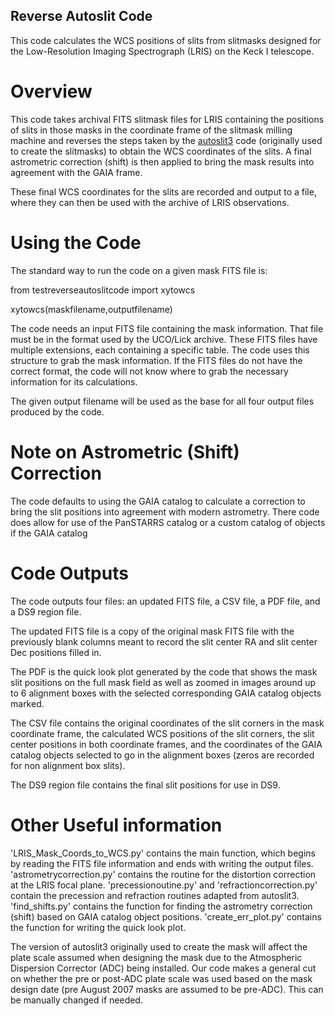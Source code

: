 ## Reverse Autoslit Code

This code calculates the WCS positions of slits from slitmasks designed for the Low-Resolution Imaging Spectrograph (LRIS) on the Keck I telescope.

# Overview

This code takes archival FITS slitmask files for LRIS containing the positions of slits in those masks in the coordinate frame of the slitmask milling machine and reverses the steps taken by the [autoslit3](https://www2.keck.hawaii.edu/inst/lris/autoslit_WMKO.html) code (originally used to create the slitmasks) to obtain the WCS coordinates of the slits. A final astrometric correction (shift) is then applied to bring the mask results into agreement with the GAIA frame.

These final WCS coordinates for the slits are recorded and output to a file, where they can then be used with the archive of LRIS observations.

# Using the Code

The standard way to run the code on a given mask FITS file is:

from testreverseautoslitcode import xytowcs

xytowcs(maskfilename,outputfilename)

The code needs an input FITS file containing the mask information. That file must be in the format used by the UCO/Lick archive. These FITS files have multiple extensions, each containing a specific table. The code uses this structure to grab the mask information. If the FITS files do not have the correct format, the code will not know where to grab the necessary information for its calculations.

The given output filename will be used as the base for all four output files produced by the code.

# Note on Astrometric (Shift) Correction

The code defaults to using the GAIA catalog to calculate a correction to bring the slit positions into agreement with modern astrometry. There code does allow for use of the PanSTARRS catalog or a custom catalog of objects if the GAIA catalog


# Code Outputs

The code outputs four files: an updated FITS file, a CSV file, a PDF file, and a DS9 region file.

The updated FITS file is a copy of the original mask FITS file with the previously blank columns meant to record the slit center RA and slit center Dec positions filled in.

The PDF is the quick look plot generated by the code that shows the mask slit positions on the full mask field as well as zoomed in images around up to 6 alignment boxes with the selected corresponding GAIA catalog objects marked.

The CSV file contains the original coordinates of the slit corners in the mask coordinate frame, the calculated WCS positions of the slit corners, the slit center positions in both coordinate frames, and the coordinates of the GAIA catalog objects selected to go in the alignment boxes (zeros are recorded for non alignment box slits).

The DS9 region file contains the final slit positions for use in DS9.

# Other Useful information

'LRIS_Mask_Coords_to_WCS.py' contains the main function, which begins by reading the FITS file information and ends with writing the output files.
'astrometrycorrection.py' contains the routine for the distortion correction at the LRIS focal plane.
'precessionoutine.py' and 'refractioncorrection.py' contain the precession and refraction routines adapted from autoslit3.
'find_shifts.py' contains the function for finding the astrometry correction (shift) based on GAIA catalog object positions.
'create_err_plot.py' contains the function for writing the quick look plot.

The version of autoslit3 originally used to create the mask will affect the plate scale assumed when designing the mask due to the Atmospheric Dispersion Corrector (ADC) being installed. Our code makes a general cut on whether the pre or post-ADC plate scale was used based on the mask design date (pre August 2007 masks are assumed to be pre-ADC). This can be manually changed if needed.
